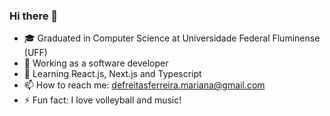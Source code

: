### Hi there 👋

<!--
**ferreira-mariana/ferreira-mariana** is a ✨ _special_ ✨ repository because its `README.md` (this file) appears on your GitHub profile.

Here are some ideas to get you started:
- 🔭 I’m currently working on ...
- 🌱 I’m currently learning ...
- 👯 I’m looking to collaborate on ...
- 🤔 I’m looking for help with ...
- 💬 Ask me about ...
- 📫 How to reach me: ...
- 😄 Pronouns: ...
- ⚡ Fun fact: ...
-->

- 🎓 Graduated in Computer Science at Universidade Federal Fluminense (UFF)
- 🔭 Working as a software developer
- 🌱 Learning React.js, Next.js and Typescript
- 📫 How to reach me: defreitasferreira.mariana@gmail.com
- ⚡ Fun fact: I love volleyball and music!
